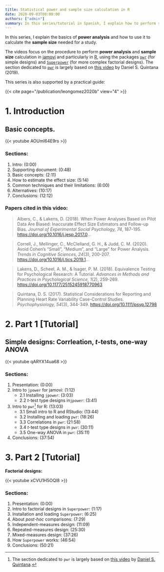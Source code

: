```yaml
---
title: Statistical power and sample size calculation in R
date: 2020-09-03T00:00:00
authors: ["admin"]
summary: In this series/tutorial in Spanish, I explain how to perform statistical **power analysis** to calculate the required **sample size** for a study.
---
```


In this series, I explain the basics of **power analysis** and how to use it to calculate the **sample size** needed for a study.

The videos focus on the procedure to perform **power analysis** and **sample size** calculation in [jamovi](https://www.jamovi.org/) and particularly in [R](https://www.r-project.org/), using the packages [`pwr`](https://www.rdocumentation.org/packages/pwr/) (for simple designs) and [`Superpower`](https://cran.r-project.org/web/packages/Superpower/vignettes/intro_to_superpower.html) (for more complex factorial designs). The section dedicated to [`pwr`](https://www.rdocumentation.org/packages/pwr/) is largely based on [this video](https://youtu.be/ZIjOG8LTTh8) by Daniel S. Quintana (2019).

This series is also supported by a practical guide:

{{< cite page="/publication/leongomez2020b" view="4" >}}

# 1. Introduction

## **Basic concepts.**

{{< youtube AOUmI64E9rs >}}

### Sections:

1. Intro: (0:00)
2. Supporting document: (0:48)
3. Basic concepts: (2:11)
4. How to estimate the effect size: (5:14)
5. Common techniques and their limitations: (6:00)
6. Alternatives: (10:17)
7. Conclusions:  (12:12)

### Papers cited in this video: 

> Albers, C., & Lakens, D. (2018). When Power Analyses Based on Pilot Data Are Biased: Inaccurate Effect Size Estimators and Follow-up Bias. *Journal of Experimental Social Psychology, 74*, 187-195. https://doi.org/10.1016/j.jesp.2017.0...

> Correll, J., Mellinger, C., McClelland, G. H., & Judd, C. M. (2020). Avoid Cohen’s “Small”, “Medium”, and “Large” for Power Analysis. *Trends in Cognitive Sciences, 24*(3), 200-207. https://doi.org/10.1016/j.tics.2019.1...

> Lakens, D., Scheel, A. M., & Isager, P. M. (2018). Equivalence Testing for Psychological Research: A Tutorial. *Advances in Methods and Practices in Psychological Science, 1*(2), 259-269. https://doi.org/10.1177/2515245918770963

> Quintana, D. S. (2017). Statistical Considerations for Reporting and Planning Heart Rate Variability Case-Control Studies. *Psychophysiology, 54*(3), 344-349. https://doi.org/10.1111/psyp.12798

# 2. Part 1 [Tutorial]

## **Simple designs:** Corrleation, *t*-tests, one-way ANOVA

{{< youtube qARYX14ua68 >}}

### Sections:

1. Presentation: (0:00)
2. Intro to `jpower` for jamovi: (1:12)
    + 2.1 Installing `jpower`: (3:03)
    + 2.2 *t*-test type designs in`jpower`: (3:41)
3. Intro to `pwr`[^1] for R: (13:03)
    + 3.1 Small intro to R and RStudio: (13:44)
    + 3.2 Installing and loading `pwr`:  (18:26)
    + 3.3 Correlations in `pwr`: (21:58)
    + 3.4 *t*-test type designs in `pwr`: (30:11)
    + 3.5 One-way ANOVA in `pwr`: (35:11)
4. Conclusions: (37:54)

[^1]: The section dedicated to `pwr` is largely based on [this video](https://youtu.be/ZIjOG8LTTh8) by [Daniel S. Quintana](https://www.dsquintana.com/).

# 3. Part 2 [Tutorial]

**Factorial designs:** 

{{< youtube xCVU1H5OQl8 >}}

### Sections:

1. Presentation: (0:00)
2. Intro to factorial designs in `Superpower`: (1:17)
3. Installation and loading `Superpower`: (6:25)
4. About *post-hoc* comparisons: (7:29)
5. Independent-measures design: (11:09)
6. Repeated-measures design: (25:30)
7. Mixed-measures design: (37:26)
8. How `Superpower` works: (46:54)
9. Conclusions: (50:21)
